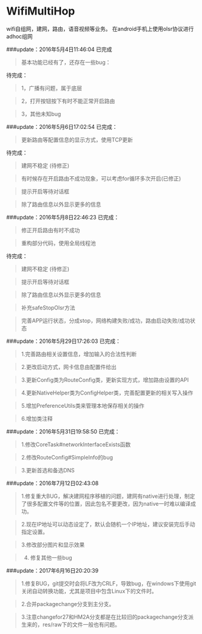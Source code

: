 # WifiMultiHop
wifi自组网，建网，路由，语音视频等业务。
在android手机上使用olsr协议进行adhoc组网

###update：2016年5月4日11:46:04
已完成

>基本功能已经有了，还存在一些bug：

待完成：

> 1，广播有问题，属于底层

> 2，打开按钮按下有时不能正常开启路由

> 3，其他未知bug

###update：2016年5月6日17:02:54
已完成：

>更新路由等配置信息的显示方式，使用TCP更新

待完成：

> 建网不稳定 (待修正)

> 有时候存在开启路由不成功现象，可以考虑for循环多次开启(已修正)

> 提示开启等待对话框

> 除了路由信息以外显示更多的信息

###update：2016年5月8日22:46:23
已完成：

> 修正开启路由有时不成功

> 重构部分代码，使用全局线程池

待完成：

> 建网不稳定 (待修正)

> 提示开启等待对话框

> 除了路由信息以外显示更多的信息

> 补充safeStopOlsr方法

> 完善APP运行状态，分成stop，网络构建失败/成功，路由启动失败/成功状态

###update：2016年5月29日17:26:03
已完成：

> 1.完善路由相关设置信息，增加输入的合法性判断

> 2.更改启动方式，网卡信息由配置件给出

> 3.更新Config类为RouteConfig类，更新实现方式，增加路由设置的API

> 4.更新NativeHelper类为ConfigHelper类，完善配置更新的相关写入操作

> 5.增加PreferenceUtils类来管理本地保存相关的操作

> 6.增加类注释

###update：2016年5月31日19:58:50
已完成：

> 1.修改CoreTask#networkInterfaceExists函数

> 2.修改RouteConfig#SimpleInfo的bug

> 3.更新首选和备选DNS

###update：2016年7月12日02:43:08

> 1.修复重大BUG，解决建网程序移植的问题，建网有native进行处理，制定了很多配置文件等的位置，因此包名不要更改，因为native一时难以编译成功。

> 2.现在IP地址可以动态设定了，默认会随机一个IP地址，建议安装完后手动指定设置。

> 3.修改部分图片和显示效果

> 4. 修复其他一些bug

###update：2017年6月16日20:20:39

> 1.修复BUG，git提交时会将LF改为CRLF，导致bug，在windows下使用git关闭自动转换功能，尤其是项目中包含Linux下的文件时。

> 2.合并packagechange分支到主分支。

> 3.注意changefor27和HM2A分支都是在比较旧的packagechange分支派生来的，res/raw下的文件一般也有问题。